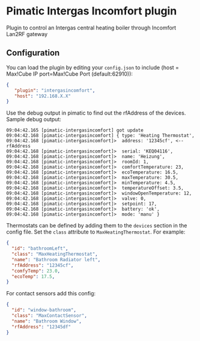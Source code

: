 Pimatic Intergas Incomfort plugin
=======================

Plugin to control an Intergas central heating boiler through Incomfort Lan2RF gateway

Configuration
-------------
You can load the plugin by editing your `config.json` to include (host = Max!Cube IP port=Max!Cube Port (default:62910)):

````json
{ 
   "plugin": "intergasincomfort",
   "host": "192.168.X.X"
}
````

Use the debug output in pimatic to find out the rfAddress of the devices. Sample debug output:

````
09:04:42.165 [pimatic-intergasincomfort] got update
09:04:42.168 [pimatic-intergasincomfort] { type: 'Heating Thermostat',
09:04:42.168 [pimatic-intergasincomfort]>  address: '12345cf', <-- rfAddress
09:04:42.168 [pimatic-intergasincomfort]>  serial: 'KEQ04116',
09:04:42.168 [pimatic-intergasincomfort]>  name: 'Heizung',
09:04:42.168 [pimatic-intergasincomfort]>  roomId: 1,
09:04:42.168 [pimatic-intergasincomfort]>  comfortTemperature: 23,
09:04:42.168 [pimatic-intergasincomfort]>  ecoTemperature: 16.5,
09:04:42.168 [pimatic-intergasincomfort]>  maxTemperature: 30.5,
09:04:42.168 [pimatic-intergasincomfort]>  minTemperature: 4.5,
09:04:42.168 [pimatic-intergasincomfort]>  temperatureOffset: 3.5,
09:04:42.168 [pimatic-intergasincomfort]>  windowOpenTemperature: 12,
09:04:42.168 [pimatic-intergasincomfort]>  valve: 0,
09:04:42.168 [pimatic-intergasincomfort]>  setpoint: 17,
09:04:42.168 [pimatic-intergasincomfort]>  battery: 'ok',
09:04:42.168 [pimatic-intergasincomfort]>  mode: 'manu' }
````
  
Thermostats can be defined by adding them to the `devices` section in the config file.
Set the `class` attribute to `MaxHeatingThermostat`. For example:

```json
{ 
  "id": "bathroomLeft",
  "class": "MaxHeatingThermostat", 
  "name": "Bathroom Radiator left",
  "rfAddress": "12345cf",
  "comfyTemp": 23.0,
  "ecoTemp": 17.5,
}
```

For contact sensors add this config:

```json
{ 
  "id": "window-bathroom",
  "class": "MaxContactSensor", 
  "name": "Bathroom Window",
  "rfAddress": "12345df"
}
```

